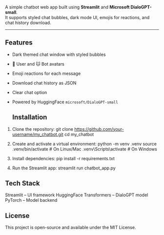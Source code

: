 A simple chatbot web app built using **Streamlit** and **Microsoft DialoGPT-small**.  
It supports styled chat bubbles, dark mode UI, emojis for reactions, and chat history download.

---
## Features
-  Dark themed chat window with styled bubbles  
- 🐶 User and 🐱 Bot avatars  
- Emoji reactions for each message  
- Download chat history as JSON  
- Clear chat option  
- Powered by HuggingFace `microsoft/DialoGPT-small`


  ## Installation

1. Clone the repository:
   git clone https://github.com/your-username/my_chatbot.git
   cd my_chatbot
   
2. Create and activate a virtual environment:
python -m venv .venv
source .venv/bin/activate   # On Linux/Mac
.venv\Scripts\activate      # On Windows

3. Install dependencies:
pip install -r requirements.txt

4. Run the Streamlit app:
 streamlit run chatbot_app.py

## Tech Stack
Streamlit – UI framework
HuggingFace Transformers – DialoGPT model
PyTorch – Model backend

## License
This project is open-source and available under the MIT License.
